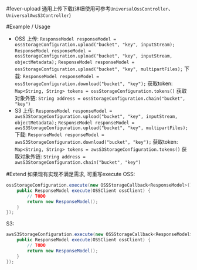 #fever-upload
通用上传下载(详细使用可参考`UniversalOssController`、`UniversalAwsS3Controller`)

#Example / Usage
* OSS
    上传:
    `ResponseModel responseModel = ossStorageConfiguration.upload("bucket", "key", inputStream);`
    `ResponseModel responseModel = ossStorageConfiguration.upload("bucket", "key", inputStream, objectMetadata);`
    `ResponseModel responseModel = ossStorageConfiguration.upload("bucket", "key", multipartFiles);`
    下载:
    `ResponseModel responseModel = ossStorageConfiguration.download("bucket", "key");`
    获取token:
    `Map<String, String> tokens = ossStorageConfiguration.tokens()`
    获取对象外链:
    `String address = ossStorageConfiguration.chain("bucket", "key")`
* S3
    上传:
    `ResponseModel responseModel = awsS3StorageConfiguration.upload("bucket", "key", inputStream, objectMetadata);`
    `ResponseModel responseModel = awsS3StorageConfiguration.upload("bucket", "key", multipartFiles);`
    下载:
    `ResponseModel responseModel = awsS3StorageConfiguration.download("bucket", "key");`
    获取token:
    `Map<String, String> tokens = awsS3StorageConfiguration.tokens()`
    获取对象外链:
    `String address = awsS3StorageConfiguration.chain("bucket", "key")`
    
#Extend
如果现有实现不满足需求, 可重写execute
OSS:
```java
ossStorageConfiguration.execute(new OSSStorageCallback<ResponseModel>() {
    public ResponseModel execute(OSSClient ossClient) {
        // TODO
        return new ResponseModel();
    }
});
```
S3:
```java
awsS3StorageConfiguration.execute(new OSSStorageCallback<ResponseModel>() {
    public ResponseModel execute(OSSClient ossClient) {
        // TODO
        return new ResponseModel();
    }
});
```

